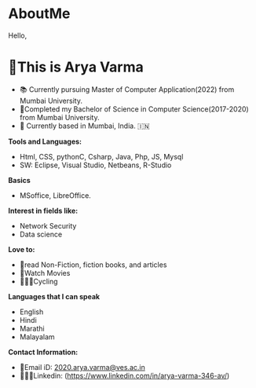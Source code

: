 # AboutMe
Hello,
#                     🌻**This is Arya Varma**

- 📚 Currently pursuing Master of Computer Application(2022) from Mumbai University.
- 👩Completed my Bachelor of Science in Computer Science(2017-2020) from Mumbai University.
- 📍 Currently based in Mumbai, India. 🇮🇳

**Tools and Languages:**
-  Html, CSS, pythonC, Csharp, Java, Php, JS, Mysql
-  SW: Eclipse, Visual Studio, Netbeans, R-Studio

**Basics**
- MSoffice, LibreOffice.

**Interest in fields like:**

- Network Security
- Data science

**Love to:**

- 📖read Non-Fiction, fiction books, and articles
- 🍿Watch Movies
- 🚴🏻‍♀️Cycling

**Languages that I can speak**
- English
- Hindi 
- Marathi
- Malayalam

**Contact Information:**

- 📩Email iD: 2020.arya.varma@ves.ac.in
- 👩🏻‍💼Linkedin: (https://www.linkedin.com/in/arya-varma-346-av/)

